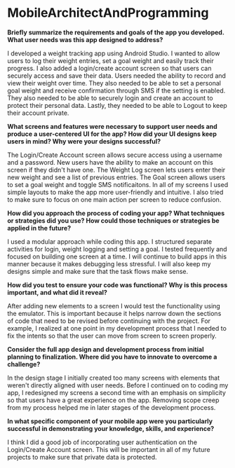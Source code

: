 # MobileArchitectAndProgramming


**Briefly summarize the requirements and goals of the app you developed. What user needs was this app designed to address?**

I developed a weight tracking app using Android Studio. I wanted to allow users to log their weight entries, set a goal weight and easily track their progress. I also added a login/create account screen so that users can securely access and save their data. Users needed the ability to record and view their weight over time. They also needed to be able to set a personal goal weight and receive confirmation through SMS if the setting is enabled. They also needed to be able to securely login and create an account to protect their personal data. Lastly, they needed to be able to Logout to keep their account private. 

**What screens and features were necessary to support user needs and produce a user-centered UI for the app? How did your UI designs keep users in mind? Why were your designs successful?**

The Login/Create Account screen allows secure access using a username and a password. New users have the ability to make an account on this screen if they didn't have one. The Weight Log screen lets users enter their new weight and see a list of previous entries. The Goal screen allows users to set a goal weight and toggle SMS notificaitons. In all of my screens I used simple layouts to make the app more user-friendly and intuitive. I also tried to make sure to focus on one main action per screen to reduce confusion.

**How did you approach the process of coding your app? What techniques or strategies did you use? How could those techniques or strategies be applied in the future?**

I used a modular approach while coding this app. I structured separate activities for login, weight logging and setting a goal. I tested frequently and focused on building one screen at a time. I will continue to build apps in this manner because it makes debugging less stressful. I will also keep my designs simple and make sure that the task flows make sense. 

**How did you test to ensure your code was functional? Why is this process important, and what did it reveal?**

After adding new elements to a screen I would test the functionality using the emulator. This is important because it helps narrow down the sections of code that need to be revised before continuing with the project. For example, I realized at one point in my development process that I needed to fix the intents so that the user can move from screen to screen properly.

**Consider the full app design and development process from initial planning to finalization. Where did you have to innovate to overcome a challenge?**

In the design stage I initially created too many screens with elements that weren't directly aligned with user needs. Before I continued on to coding my app, I redesigned my screens a second time with an emphasis on simplicity so that users have a great experience on the app. Removing scope creep from my process helped me in later stages of the development process.

**In what specific component of your mobile app were you particularly successful in demonstrating your knowledge, skills, and experience?**

I think I did a good job of incorporating user authentication on the Login/Create Account screen. This will be important in all of my future projects to make sure that private data is protected. 
